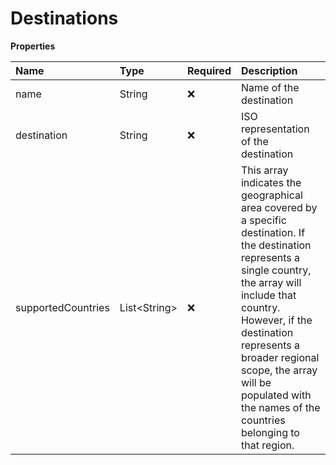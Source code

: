 # Destinations

**Properties**

| Name               | Type           | Required | Description                                                                                                                                                                                                                                                                                                               |
| :----------------- | :------------- | :------- | :------------------------------------------------------------------------------------------------------------------------------------------------------------------------------------------------------------------------------------------------------------------------------------------------------------------------ |
| name               | String         | ❌       | Name of the destination                                                                                                                                                                                                                                                                                                   |
| destination        | String         | ❌       | ISO representation of the destination                                                                                                                                                                                                                                                                                     |
| supportedCountries | List\<String\> | ❌       | This array indicates the geographical area covered by a specific destination. If the destination represents a single country, the array will include that country. However, if the destination represents a broader regional scope, the array will be populated with the names of the countries belonging to that region. |

<!-- This file was generated by liblab | https://liblab.com/ -->
